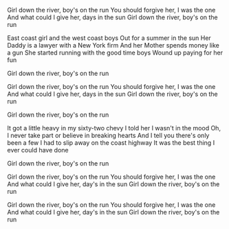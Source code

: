 Girl down the river, boy's on the run
You should forgive her, I was the one
And what could I give her, days in the sun
Girl down the river, boy's on the run

East coast girl and the west coast boys
Out for a summer in the sun
Her Daddy is a lawyer with a New York firm
And her Mother spends money like a gun
She started running with the good time boys
Wound up paying for her fun

Girl down the river, boy's on the run

Girl down the river, boy's on the run
You should forgive her, I was the one
And what could I give her, days in the sun
Girl down the river, boy's on the run

Girl down the river, boy's on the run

It got a little heavy in my sixty-two chevy
I told her I wasn't in the mood
Oh, I never take part or believe in breaking hearts
And I tell you there's only been a few
I had to slip away on the coast highway
It was the best thing I ever could have done

Girl down the river, boy's on the run

Girl down the river, boy's on the run
You should forgive her, I was the one
And what could I give her, day's in the sun
Girl down the river, boy's on the run
 
Girl down the river, boy's on the run
You should forgive her, I was the one
And what could I give her, day's in the sun
Girl down the river, boy's on the run
